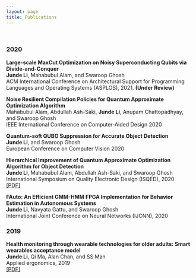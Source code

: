 ```yaml
---
layout: page
title: Publications
---
```


<!-- You can also browse my <a href="https://scholar.google.com/citations?user=i1uHh2sAAAAJ&hl=en">Google Scholar profile</a>. -->
<br />

<h3>
    <a name='2019'></a> 2020
</h3>


<div class="media">
    <div class="media-body">
       <p class="media-heading">
          <strong>Large-scale MaxCut Optimization on Noisy Superconducting Qubits via Divide-and-Conquer
</strong><br />
          <b>Junde Li</b>, Mahabubul Alam, and Swaroop Ghosh<br />
         ACM International Conference on Architectural Support for Programming Languages and Operating Systems (ASPLOS), 2021. <b>(Under Review)</b> <br />
       </p>
    </div>
</div>

<div class="media">
    <div class="media-body">
       <p class="media-heading">
          <strong> Noise Resilient Compilation Policies for Quantum Approximate Optimization Algorithm
</strong><br />
          Mahabubul Alam, Abdullah Ash-Saki, <b>Junde Li</b>, Anupam Chattopadhyay, and Swaroop Ghosh<br />
          IEEE International Conference on Computer-Aided Design 2020 <br />
       </p>
    </div>
</div>

<div class="media">
    <div class="media-body">
       <p class="media-heading">
          <strong>Quantum-soft QUBO Suppression for Accurate Object Detection
</strong><br />
          <b>Junde Li</b>, and Swaroop Ghosh<br />
         European Conference on Computer Vision 2020 <br />
       </p>
    </div>
</div>

<div class="media">
    <div class="media-body">
       <p class="media-heading">
          <strong>Hierarchical Improvement of Quantum Approximate Optimization Algorithm for Object Detection
</strong><br />
          <b>Junde Li</b>, Mahabubul Alam, Abdullah Ash-Saki, and Swaroop Ghosh<br />
         International Symposium on Quality Electronic Design (ISQED), 2020<br />
          <a href="https://github.com/jundeli/jundeli.github.io/blob/master/files/ISQED-QUBO.pdf">[PDF]</a> 
       </p>
    </div>
</div>

<div class="media">
    <div class="media-body">
       <p class="media-heading">
          <strong>FAuto: An Efficient GMM-HMM FPGA Implementation for Behavior Estimation in Autonomous Systems
</strong><br />
          <b>Junde Li</b>, Navyata Gattu, and Swaroop Ghosh<br />
          International Joint Conference on Neural Networks (IJCNN), 2020<br />
       </p>
    </div>
</div>


<h3>
    <a name='2019'></a> 2019
</h3>
<div class="media">
    <div class="media-body">
       <p class="media-heading">
          <strong>Health monitoring through wearable technologies for older adults: Smart wearables acceptance model
</strong><br />
          <b>Junde Li</b>, Qi Ma, Alan Chan, and SS Man<br />
          Applied ergonomics, 2019<br />
          <a href="https://github.com/jundeli/jundeli.github.io/blob/master/files/SWAM.pdf">[PDF]</a> 
       </p>
    </div>
</div>
